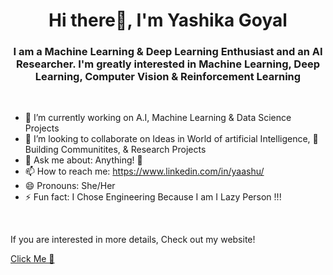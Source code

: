 <!-- ### Hi there 👋 -->

<!--
**Yaashu/Yaashu** is a ✨ _special_ ✨ repository because its `README.md` (this file) appears on your GitHub profile.

Here are some ideas to get you started:

- 🔭 I’m currently working on ...
- 🌱 I’m currently learning ...
- 👯 I’m looking to collaborate on ...
- 🤔 I’m looking for help with ...
- 💬 Ask me about ...
- 📫 How to reach me: ...
- 😄 Pronouns: 
- ⚡ Fun fact: ...
-->



<h1 align="center">Hi there👋, I'm Yashika Goyal</h1>
<h3 align="center">I am a Machine Learning & Deep Learning Enthusiast and an AI Researcher. I'm greatly interested in Machine Learning, Deep Learning, Computer Vision & Reinforcement Learning</h3>

<br>

- 🔭 I’m currently working on A.I, Machine Learning & Data Science Projects 
- 👯 I’m looking to collaborate on Ideas in World of artificial Intelligence, 🌱 Building Communitites, & Research Projects
- 💬 Ask me about: Anything! 🤔
- 📫 How to reach me: https://www.linkedin.com/in/yaashu/
- 😄 Pronouns: She/Her
- ⚡ Fun fact: I Chose Engineering Because I am I Lazy Person !!!

<br>

<p>If you are interested in more details, Check out my website! <p>
<a href="https://yaashu.github.io/Yashika_Goyal/" target="_blank">Click Me 🦄</a>
